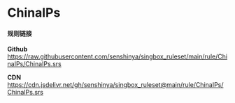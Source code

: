 # ChinaIPs

#### 规则链接

**Github**
https://raw.githubusercontent.com/senshinya/singbox_ruleset/main/rule/ChinaIPs/ChinaIPs.srs

**CDN**
https://cdn.jsdelivr.net/gh/senshinya/singbox_ruleset@main/rule/ChinaIPs/ChinaIPs.srs